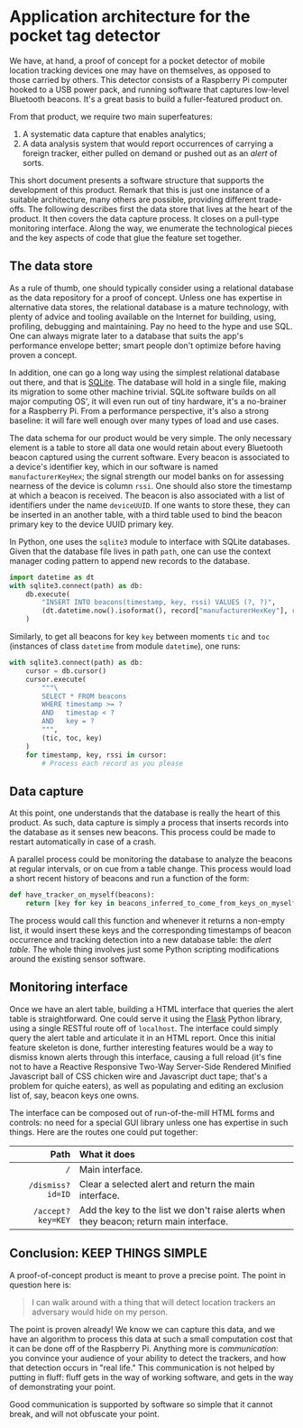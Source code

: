 # Application architecture for the pocket tag detector

We have, at hand, a proof of concept for a pocket detector of mobile location tracking devices one may have on themselves, as opposed to those carried by others. This detector consists of a Raspberry Pi computer hooked to a USB power pack, and running software that captures low-level Bluetooth beacons. It's a great basis to build a fuller-featured product on.

From that product, we require two main superfeatures:

1. A systematic data capture that enables analytics;
1. A data analysis system that would report occurrences of carrying a foreign tracker, either pulled on demand or pushed out as an *alert* of sorts.

This short document presents a software structure that supports the development of this product. Remark that this is just one instance of a suitable architecture, many others are possible, providing different trade-offs. The following describes first the data store that lives at the heart of the product. It then covers the data capture process. It closes on a pull-type monitoring interface. Along the way, we enumerate the technological pieces and the key aspects of code that glue the feature set together.

## The data store

As a rule of thumb, one should typically consider using a relational database as the data repository for a proof of concept. Unless one has expertise in alternative data stores, the relational database is a mature technology, with plenty of advice and tooling available on the Internet for building, using, profiling, debugging and maintaining. Pay no heed to the hype and use SQL. One can always migrate later to a database that suits the app's performance envelope better; smart people don't optimize before having proven a concept.

In addition, one can go a long way using the simplest relational database out there, and that is [SQLite](https://sqlite.org/index.html). The database will hold in a single file, making its migration to some other machine trivial. SQLite software builds on all major computing OS', it will even run out of tiny hardware, it's a no-brainer for a Raspberry Pi. From a performance perspective, it's also a strong baseline: it will fare well enough over many types of load and use cases.

The data schema for our product would be very simple. The only necessary element is a table to store all data one would retain about every Bluetooth beacon captured using the current software. Every beacon is associated to a device's identifier key, which in our software is named `manufacturerKeyHex`; the signal strength our model banks on for assessing nearness of the device is column `rssi`. One should also store the timestamp at which a beacon is received. The beacon is also associated with a list of identifiers under the name `deviceUUID`. If one wants to store these, they can be inserted in an another table, with a third table used to bind the beacon primary key to the device UUID primary key.

In Python, one uses the `sqlite3` module to interface with SQLite databases. Given that the database file lives in path `path`, one can use the context manager coding pattern to append new records to the database.

<a name="append-record"></a>
```python
import datetime as dt
with sqlite3.connect(path) as db:
    db.execute(
        "INSERT INTO beacons(timestamp, key, rssi) VALUES (?, ?)",
        (dt.datetime.now().isoformat(), record["manufacturerHexKey"], record["rssi"])
    )
```

Similarly, to get all beacons for key `key` between moments `tic` and `toc` (instances of class `datetime` from module `datetime`), one runs:

```python
with sqlite3.connect(path) as db:
    cursor = db.cursor()
    cursor.execute(
        """\
        SELECT * FROM beacons
        WHERE timestamp >= ?
        AND   timestap < ?
        AND   key = ?
        """,
        (tic, toc, key)
    )
    for timestamp, key, rssi in cursor:
        # Process each record as you please
```


## Data capture

At this point, one understands that the database is really the heart of this product. As such, data capture is simply a process that inserts records into the database as it senses new beacons. This process could be made to restart automatically in case of a crash.

A parallel process could be monitoring the database to analyze the beacons at regular intervals, or on cue from a table change. This process would load a short recent history of beacons and run a function of the form:

```python
def have_tracker_on_myself(beacons):
    return [key for key in beacons_inferred_to_come_from_keys_on_myself]
```

The process would call this function and whenever it returns a non-empty list, it would insert these keys and the corresponding timestamps of beacon occurrence and tracking detection into a new database table: the *alert table*. The whole thing involves just some Python scripting modifications around the existing sensor software.


## Monitoring interface

Once we have an alert table, building a HTML interface that queries the alert table is straightforward. One could serve it using the [Flask](https://flask.palletsprojects.com/en/2.1.x/) Python library, using a single RESTful route off of `localhost`. The interface could simply query the alert table and articulate it in an HTML report. Once this initial feature skeleton is done, further interesting features would be a way to dismiss known alerts through this interface, causing a full reload (it's fine not to have a Reactive Responsive Two-Way Server-Side Rendered Minified Javascript ball of CSS chicken wire and Javascript duct tape; that's a problem for quiche eaters), as well as populating and editing an exclusion list of, say, beacon keys one owns.

The interface can be composed out of run-of-the-mill HTML forms and controls: no need for a special GUI library unless one has expertise in such things. Here are the routes one could put together:

| Path | What it does |
|-----:|:-------------|
| `/` | Main interface. |
| `/dismiss?id=ID` | Clear a selected alert and return the main interface. |
| `/accept?key=KEY` | Add the key to the list we don't raise alerts when they beacon; return main interface. |


## Conclusion: **KEEP THINGS SIMPLE**

A proof-of-concept product is meant to prove a precise point. The point in question here is:

> I can walk around with a thing that will detect location trackers an adversary would hide on my person.

The point is proven already! We know we can capture this data, and we have an algorithm to process this data at such a small computation cost that it can be done off of the Raspberry Pi. Anything more is *communication*: you convince your audience of your ability to detect the trackers, and how that detection occurs in "real life." This communication is not helped by putting in fluff: fluff gets in the way of working software, and gets in the way of demonstrating your point.

Good communication is supported by software so simple that it cannot break, and will not obfuscate your point.
